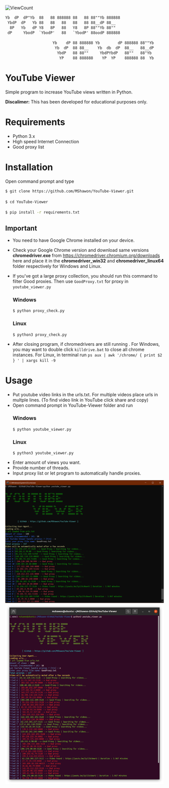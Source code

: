 ![ViewCount](https://views.whatilearened.today/views/github/MShawon/YouTube-Viewer.svg)

    Yb  dP  dP"Yb  88   88 888888 88   88 88""Yb 888888 
     YbdP  dP   Yb 88   88   88   88   88 88__dP 88__   
      8P   Yb   dP Y8   8P   88   Y8   8P 88""Yb 88""   
     dP     YbodP  `YbodP'   88   `YbodP' 88oodP 888888 

                         Yb    dP 88 888888 Yb        dP 888888 88""Yb 
                          Yb  dP  88 88__    Yb  db  dP  88__   88__dP 
                           YbdP   88 88""     YbdPYbdP   88""   88"Yb  
                            YP    88 888888    YP  YP    888888 88  Yb

# YouTube Viewer
Simple program to increase YouTube views written in Python.

**Discalimer:** This has been developed for educational purposes only.
# Requirements
 * Python 3.x
 * High speed Internet Connection
 * Good proxy list
  
# Installation 
 Open command prompt and type
 ```bash
 $ git clone https://github.com/MShawon/YouTube-Viewer.git

 $ cd YouTube-Viewer

 $ pip install -r requirements.txt
 ```
## Important
 * You need to have Google Chrome installed on your device.
 * Check your Google Chrome version and download same versions **chromedriver.exe** from https://chromedriver.chromium.org/downloads here and place it in the **chromedriver_win32** and **chromedriver_linux64** folder respectively for Windows and Linux.

 * If you've got a large proxy collection, you should run this command to filter Good proxies. Then use `GoodProxy.txt` for proxy in `youtube_viewer.py`
      ### Windows
      ```
      $ python proxy_check.py
      ```
      ### Linux
      ```
      $ python3 proxy_check.py
      ```

 * After closing program, if chromedrivers are still running . 
 For Windows, you may want to double click `killdrive.bat` to close all chrome instances.
 For Linux, in terminal run `ps aux | awk '/chrome/ { print $2 } ' | xargs kill -9`

# Usage
 * Put youtube video links in the urls.txt. For multiple videos place urls in multple lines. (To find video link in YouTube click share and copy)
 * Open command prompt in YouTube-Viewer folder and run
    ### Windows
      ```
      $ python youtube_viewer.py
      ```
    ### Linux
      ```
      $ python3 youtube_viewer.py
      ```
 * Enter amount of views you want.
 * Provide number of threads. 
 * Input proxy list or let program to automatically handle proxies.

 ![alt text](demo_windows.png "Demo Windows")
 ![alt text](demo_linux.png "Demo Linux")

